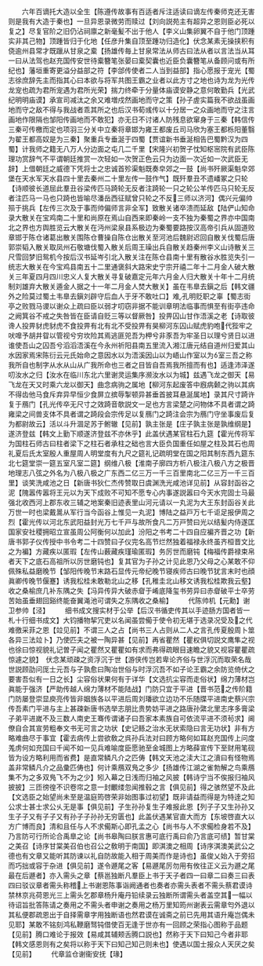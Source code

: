 <!-- { "loadSidebar": true } -->
　　六年百谪托大造以全生【陈遵传故事有百适者斥注适读曰谪左传秦师克还无害则是我有大造于秦也】一旦异恩录微劳而赎过【刘向説苑主有超异之恩则臣必死以复之】尽复官阶之旧仍沾祠廪之新毫髪不出于他人【李义山集卵翼不自于他门顶踵实非其己物】顶踵皆归于化地【任彦升集自顶至踵功归造化】伏念某素无操挟积有侥逾州县常才既躐从甘泉之槖【扬雄传毎上甘泉常法从师古曰法从者以言法当从耳一曰从法驾也赵充国传安世待槖簪笔张晏曰槖契囊也近臣负囊簪笔从备顾问或有所纪也】藩垣重寄更溢分益部之符【李郃传使者二人当到益部】指心愿报于宠光【蜀志徐庶辞先主而指其心曰本欲与将军共图王霸之业者以此方寸之地也诗为龙为光传龙宠也疏为君所宠遇为君所光荣】揣力终牵于分量体庙谟安静之意何敢勤兵【光武纪明明庙谟】承宣司减汰之余又难増戍然画地而守之策【孙子虗实篇我不欲战虽画地而守之敌不得与我战者乖其所之也后汉书荀彧传以十分居一之众画地而守之注言画地作限隔也邹阳传画地而不敢犯】亦无日不讨诸人防残息欲窜身于三秦【韩信传三秦可传檄而定也项羽三分关中立秦将章邯为雍王都废丘司马欣为塞王都栎阳董翳为翟王都高奴是为三秦】聚重兵专垂涎于四蜀【贾谊新书垂涎相告巴蜀黔汉为四蜀】计我师之籍无八万人分边面之屯几二千里【宋隆兴初贺子忱知枢宻院有武臣陈理功赏辞气不平谓朝廷推赏一次轻如一次贺正色云只为边面一次近如一次武臣无辞】上借朝廷之威德下凭将士之忠诚首殄渠魁既奏皁郊之一鼓【尚书歼厥渠魁皁郊堡在天水军天水县四十里去秦州二十里左传一鼓作气】既歼羣丑不遗嶓冢之只轮【诗顺彼长道屈此羣丑谷梁传匹马踦轮无反者注踦轮一只之轮公羊传匹马只轮无反者注匹马一马也只踦也皆喻尽潘岳西征赋曾只轮之不反三师以济河】偶兴元偏帅殒于挑兵【左传三次及于事而帅偏师言非全军】致散关诸卒溃而延敌【陆俨山知命录大散关在宝鸡南二十里和尚原在焉山自西来即秦岭一支不独为秦蜀之界亦中国南北之界也方舆胜览云大散关在沔州梁泉县系极边为秦蜀要路按汉高帝引兵从固道败章邯于陈仓诸葛出散关围陈仓曹操自陈仓出散关至河池后魏尉迟回自散关伐蜀后唐郭崇韬入散关取凤州石敬塘伐蜀入散关后周王璪出兵自散关趋秦州李义山诗散关三尺雪回梦旧鸳机今按后汉书延岑引北入散关注在陈仓县南十里有散谷水胜览失引一统志大散关在今宝鸡县南五十二里通褒斜大路宋史宁宗开禧二年十二月金人破大散关三年夏四月四川忠义人复大散关寻复破嘉定元年六月金人归大散关十年十二月统制刘雄弃大散关遁金人据之十一年二月金人焚大散关】虽在韦臯去鎭之后【韩文疆外之险莫过蜀土韦臯去鎭刘辟守后血人于牙不敢吐口】难孔明贬职之辜【蜀志街亭之败戮马谡以谢众上疏曰臣以弱才叨窃非据不能训章明法临事而惧至有街亭违命之阙箕谷不戒之失咎皆在臣请自贬三等以督厥咎】投畀囚山甘作浯溪之老【诗取彼谗人投畀豺虎豺虎不食投畀有北有北不受投畀有昊柳河东囚山赋虎豹咆代狴牢之吠嘷予胡井眢以管视兮穷坎险其焉逃匪兕吾为柙兮非豕吾为牢圣日以理兮贤日以进谁使吾山之囚吾兮滔滔浯溪在今永州祈阳县南五里流入湘江唐元结自道州归爱其山水因家焉宋陈衍云元氏始命之意因水以为浯溪因山以为峿山作室以为室三吾之称我所自也制字从水从山从广我所命也三者之目皆自吾焉我所擅而有也】适逢沛泽遂叨汝水之归【汝水在临川东北六里谢灵运集序濒汝水以为城】兹遇飞龙之御天【易飞龙在天又时乘六龙以御天】曲念病驹之属地【柳河东起废答中廐病颡之驹以其病不得齿他马食斥弃异早恒少食屏立摈辱掣顿异甚垂首披耳悬涎属地】录其尺寸踦许复于鴈门【孔光传卒无尺寸之效踦音欹説文一足也方言梁楚之问物体不具者谓之踦雍梁之间兽支体不具者谓之踦段会宗传足以复鴈门之踦注会宗为鴈门守坐事废后复为都尉故云】活以斗升涸足苏于鲋辙【见前】孰主张是【庄子孰主张是孰维纲是】遂济登兹【韩文上勤下顺遂济登兹不亦休乎】此盖伏遇某官柱石九筵【霍光传将军为国柱石师古曰柱者梁下之柱石者承柱之础也言大臣负国重任如屋之柱及其石也周礼夏后氏太室殷人重屋周人明堂度有九尺之筵礼记疏明堂在国之阳其制东西九筵东北七筵堂崇一筵五室凡室二筵】纲维八极【淮南子廓四方析八极注八极八方之极晋地理志八弦之外名为八极八极之广东西二亿三万一千三百里南北二亿三万一千三百里】谈笑洗咸池之日【新唐书狄仁杰传赞取日虞渊洗光咸池详见前】从容封函谷之泥【隗嚣传嚣将王元以为天下成败不可知不愿专心内事遂説嚣曰今天水完固士马最强北收西河上郡东收三辅之地案秦旧迹表里山河元请以一丸泥为大王东封函谷关此万世一时也梁戴暠从军行当今函谷上惟见一丸泥】博陆之益戸万七千讵足报伊周之烈【霍光传以河北东武阳益封光万七千戸与故所食凡二万戸赞曰光以结髪内侍遂匡国家安社稷拥昭立宣虽周公阿衡何以加此】汾阳之书考二十四自应褊齐晋之功【新唐书郭子仪传授中书令考二十四赞曰子仪完名高节烂然独着福禄永终虽齐桓晋文比之为褊】方藏疾以匿瑕【左传山薮藏疾瑾瑜匿瑕】务厉世而磨钝【梅福传爵禄束帛者天下之底石高祖所以厉世磨钝也】复其官为子孙之计见此恩乃父母之心某敢不仰佩殊私益磨晚节【邹阳传晚节末路石显传元帝纪晚节寝疾师古曰晚节犹言末时也顔眞卿传晚节偃蹇】诱我松桂未敢勒北山之移【孔稚圭北山移文诱我松桂欺我云壑】收之桑榆庶几补东隅之失【冯异传异大破赤睂于崤底降玺书劳异曰赤睂破平士卒劳苦始虽垂翅回谿终能奋翼渑池可谓失之东隅收之桑榆】
　　代陈帅机【元勳】谢卫参帅【泾】
　　细书成文搜实材于公举【后汉书循吏传其以手迹肠方国者皆一札十行细书成文】大钧播物挈冗吏以名闻虽尝僃于使令初无堪于选录况受及之代难徼采菲之恩【竝见前】不谓三人之占【尚书三人占则从二人之言孔传夏殷周卜筮各异三法竝卜】乃使匹夫之被一陶异甚【见前】再省瞿然【瞿权俱切説文鹰隼之视也徐曰惊视貌礼记曽子闻之瞿然又瞿瞿如有求而弗得疏眼目速瞻之貌又视容瞿瞿疏惊遽之貌】　伏念某顽疎之资浮沉于世【游侠传岂若卑论齐俗与世浮沉而取荣名哉世説顾劭问厐士元吾与子孰愈曰陶冶世俗与时浮沉吾不如子论王霸之余防览倚伏之要害吾似有一日之长】尘容俗状果何有于详华【文选抗尘容而走俗状】绵力薄材岂眞能于强济【严助传越人绵力薄材不能陆战】门防只宜于平进【晋书范之传阶籍门防屡登崇显庾亮传皆非姻族各以平进后周刘璠欲立边功不乐随牒平进南史蔡兴宗传吾素门平进与主上甚疎新唐书选举志朋比贵势妨平进之路唐孙綮北里志序多膏梁子弟平进嵗不及三数人南史王骞传谓诸子曰吾家本素族自可依流平进不须茍求】阃僚自合其宣劳粗奉文书无可言之功状【史记鲧之治水无状索隐曰言无功状】非有方略难曲尽于事宜【霍去病传上尝欲敎之呉孙兵法对曰顾方略何如耳赵充国传上问度羗虏何如充国曰千闻不如一见兵难喻度臣愿驰至金城图上方略薛宣传下至财用笔砚皆为设方略利用而省费】是直常鳞凡介之匹俦【韩文天池之渎大江之濆曰有怪物焉盖非常鳞凡介之品彚匹俦也】何计乘鴈双鳬之多少【扬雄传江湖之雀勃解之鸟乘鴈集不为之多双鳬飞不为之少】矧入幕之日浅而归袖之风披【韩诗宁当不俟报归袖风披披】三匝徬徨不识卷帘之意一封覼缕忽闻推毂之言【俱见前】得之骇然望不及此【文选臣之始望尚未至是温庭筠啓荣非始图事过初望】既非请益而得是为特逹之知公求士甚士求公乆无是事【俱见前】子生孙孙复生子难报此恩【列子子又生孙孙又生子子又有子子又有孙子子孙孙无穷匮也】此盖伏遇某官直大而方【东坡啓直大以方广博而良】清和且任与人不求僃斯心即孔孟之心【尚书与人不求僃检身若不及】乃言防可行所论合禹臯之论【尚书皋陶曰朕言惠可底行禹曰俞乃言底可绩】暂甘棠之美召【诗序甘棠美召伯也召公之敎明于南国】即淇澳之相周【诗序淇澳美武公之德也有文章又能听其防谏以礼自防故能入相于周美而作是诗也】虽俊乂始入于旁招而巧拙或容于杂进【俱见前】遂令遯尾之客【易遯尾厉勿用有攸往正义云为遯之尾最在后遯者】亦入需头之章【蔡邕独断凡羣臣上书于天子者四一曰章二曰奏三曰表四曰驳议章者需头称稽上书谢恩陈事诣阙通者也奏者亦需头表者不需头蔡君谟诗禁林京兆荷恩光三上需头乞郡章杨升庵丹铅续录云独断所谓需头者盖空其一幅以待诏旨批答陈请之奏用之不需头者申谢之奏用之杨万里知筠州谢表云需章匄外退以其私便郡疏恩出于自择需章字用独断语也然君谟在诚斋之前已先用其语升庵岂偶未见耶】某敢不铭刻鸿私鞭磨驽钝借使百无逢于世亦有一回顾之荣指心图称于品题【见前】腾口难论于报效【易咸其辅颊舌腾口説也】然称于天下曰知己今者非耶【韩文感恩则有之矣将以称于天下曰知己知己则未也】使遇以国士报众人天厌之矣【见前】
　　代章监仓谢衞安抚【瑑】
